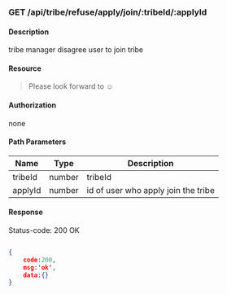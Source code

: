 ### GET /api/tribe/refuse/apply/join/:tribeId/:applyId

#### Description
tribe manager disagree user to join tribe
#### Resource
 > Please look forward to ☺

#### Authorization
none

#### Path Parameters
|Name|Type|Description| 
|----|---|---|
| tribeId |number| tribeId| 
| applyId |number| id of user who apply join the tribe| 


#### Response
Status-code: 200 OK

```json

{   
    code:200,
    msg:'ok',
    data:{}
}
```
 